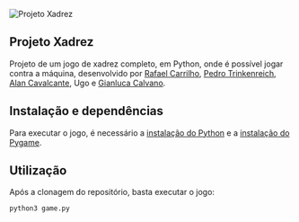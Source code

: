![Projeto Xadrez](https://github.com/carrilhorafael/xadrez/blob/master/assets/bgReadMe.png)

## Projeto Xadrez

Projeto de um jogo de xadrez completo, em Python, onde é possível jogar contra a máquina, desenvolvido por [Rafael Carrilho](https://github.com/carrilhorafael), [Pedro Trinkenreich](https://github.com/pthtrink), [Alan Cavalcante](https://github.com/AlanVilaca), Ugo e [Gianluca Calvano](https://github.com/GianBC).

## Instalação e dependências

Para executar o jogo, é necessário a [instalação do Python](https://www.python.org/downloads/) e a [instalação do Pygame](https://www.pygame.org/download.shtml).

## Utilização

Após a clonagem do repositório, basta executar o jogo:

```bash
python3 game.py
```

